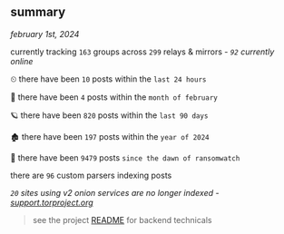 
## summary
_february 1st, 2024_

currently tracking `163` groups across `299` relays & mirrors - _`92` currently online_

⏲ there have been `10` posts within the `last 24 hours`

🦈 there have been `4` posts within the `month of february`

🪐 there have been `820` posts within the `last 90 days`

🏚 there have been `197` posts within the `year of 2024`

🦕 there have been `9479` posts `since the dawn of ransomwatch`

there are `96` custom parsers indexing posts

_`20` sites using v2 onion services are no longer indexed - [support.torproject.org](https://support.torproject.org/onionservices/v2-deprecation/)_

> see the project [README](https://github.com/joshhighet/ransomwatch#ransomwatch--) for backend technicals

